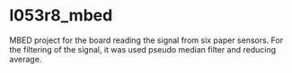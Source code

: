 # l053r8_mbed
MBED project for the board reading the signal from six paper sensors.
For the filtering of the signal, it was used pseudo median filter and reducing average.
